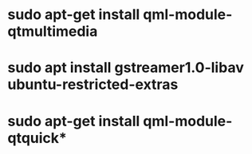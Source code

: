

# sudo apt-get install qml-module-qtmultimedia
# sudo apt install gstreamer1.0-libav ubuntu-restricted-extras
# sudo apt-get install qml-module-qtquick*
